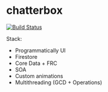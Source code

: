 # chatterbox

[![Build Status](https://travis-ci.org/alex93133/chatterbox.svg?branch=homeWork14)](https://travis-ci.org/alex93133/chatterbox)

Stack:
* Programmatically UI
* Firestore
* Core Data + FRC
* SOA
* Custom animations
* Multithreading (GCD + Operations)
